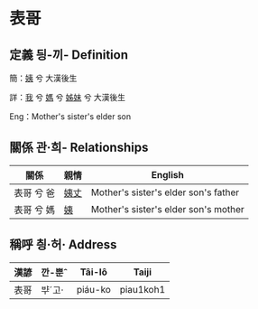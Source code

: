# 表哥
## 定義 딍-끼- Definition
簡：[姨](member15.md) 兮 大漢後生

詳：[我](member1.md) 兮 [媽](member3.md) 兮 [姊妹](member15.md) 兮 大漢後生

Eng：Mother's sister's elder son

## 關係 관·희- Relationships

關係 | 親情 | English
--- | --- | --- 
表哥 兮 爸 | [姨丈](member46.md) | Mother's sister's elder son's father
表哥 兮 媽 | [姨](member15.md) | Mother's sister's elder son's mother


## 稱呼 칑·허· Address

漢諺 | 깐-뿐ˆ | Tâi-lô | Taiji
--- | --- | --- | --- 
表哥 | ᄇᆤˊ고· | piáu-ko | piau1koh1 
